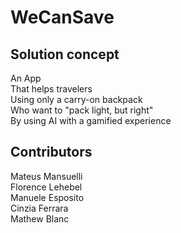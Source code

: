 # WeCanSave

## Solution concept

An App  
That helps travelers  
Using only a carry-on backpack  
Who want to "pack light, but right"  
By using AI with a gamified experience 

## Contributors

Mateus Mansuelli  
Florence Lehebel  
Manuele Esposito  
Cinzia Ferrara  
Mathew Blanc  
